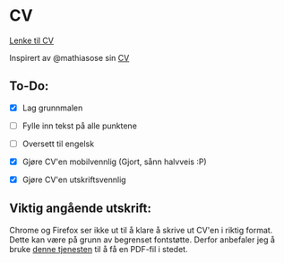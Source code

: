 # CV

[Lenke til CV](https://leanderfurumo.github.io/CV/)

Inspirert av @mathiasose sin [CV](https://github.com/mathiasose/mathiasose.github.io)

## To-Do:
- [x] Lag grunnmalen
- [ ] Fylle inn tekst på alle punktene
- [ ] Oversett til engelsk
- [X] Gjøre CV'en mobilvennlig (Gjort, sånn halvveis :P)
- [X] Gjøre CV'en utskriftsvennlig


## Viktig angående utskrift:
Chrome og Firefox ser ikke ut til å klare å skrive ut CV'en i riktig format. Dette kan være på grunn av begrenset fontstøtte. Derfor anbefaler jeg å bruke [denne tjenesten](https://webpagetopdf.com/) til å få en PDF-fil i stedet.
